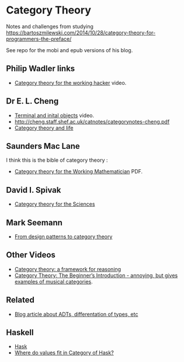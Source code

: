 # Category Theory

Notes and challenges from studying https://bartoszmilewski.com/2014/10/28/category-theory-for-programmers-the-preface/

See repo for the mobi and epub versions of his blog.

## Philip Wadler links

- [Category theory for the working hacker](https://www.youtube.com/watch?v=V10hzjgoklA) video.

## Dr E. L. Cheng

- [Terminal and inital objects](https://www.youtube.com/watch?v=yeQcmxM2e5I) video.
- http://cheng.staff.shef.ac.uk/catnotes/categorynotes-cheng.pdf
- [Category theory and life](https://skillsmatter.com/skillscasts/10768-keynote-category-theory-in-life)

## Saunders Mac Lane

I think this is the bible of category theory :

- [Category theory for the Working Mathematician](http://www.maths.ed.ac.uk/~aar/papers/maclanecat.pdf) PDF.

## David I. Spivak

- [Category theory for the Sciences](https://github.com/mmai/Category-Theory-for-the-Sciences)

## Mark Seemann

- [From design patterns to category theory](http://blog.ploeh.dk/2017/10/04/from-design-patterns-to-category-theory/)

## Other Videos

- [Category theory: a framework for reasoning](https://www.youtube.com/embed/ba_hon70qbg)
- [Category Theory: The Beginner’s Introduction - annoying, but gives examples of musical categories](https://www.youtube.com/watch?v=P6DvIfTJhx8&app=desktop).

## Related

- [Blog article about ADTs, differentation of types, etc](http://chris-taylor.github.io/blog/2013/02/10/the-algebra-of-algebraic-data-types/)

## Haskell

- [Hask](https://wiki.haskell.org/Hask)
- [Where do values fit in Category of Hask?](https://stackoverflow.com/questions/17380379/where-do-values-fit-in-category-of-hask#17381019)